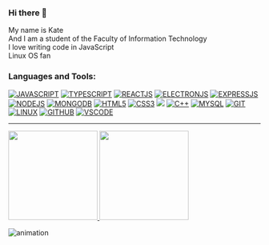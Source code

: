 ### Hi there 👋

My name is Kate     
And I am a student of the Faculty of Information Technology     
I love writing code in JavaScript  
Linux OS fan      

### Languages and Tools:
[![JAVASCRIPT](https://img.shields.io/badge/-JavaScript-grey?style=for-the-badge&logo=JavaScript&logoColor=E9D54D)](#)
[![TYPESCRIPT](https://img.shields.io/badge/Typescript-grey.svg?style=for-the-badge&logo=typescript)](#)
[![REACTJS](https://img.shields.io/badge/-React-grey?style=for-the-badge&logo=React&logoColor=6296CC)](#)
[![ELECTRONJS](https://img.shields.io/badge/electron-grey.svg?style=for-the-badge&logo=electron)](#)
[![EXPRESSJS](https://img.shields.io/badge/express-grey.svg?style=for-the-badge&logo=express)](#)
[![NODEJS](https://img.shields.io/badge/NodeJS-grey.svg?style=for-the-badge&logo=Node.js)](#)
[![MONGODB](https://img.shields.io/badge/MongoDB-grey.svg?style=for-the-badge&logo=mongodb)](#)
[![HTML5](https://img.shields.io/badge/HTML5-grey.svg?style=for-the-badge&logo=HTML5)](#)
[![CSS3](https://img.shields.io/badge/CSS3-grey.svg?style=for-the-badge&logo=CSS3)](#)
[![](https://img.shields.io/badge/styled--components-grey.svg?style=for-the-badge&logo=styled-components)](#)
[![C++](https://img.shields.io/badge/-C++-grey?style=for-the-badge&logo=C%2b%2b&logoColor=6296CC)](#)
[![MYSQL](https://img.shields.io/badge/-Sql-grey?style=for-the-badge&logo=Mysql&logoColor=6296CC)](#)
[![GIT](https://img.shields.io/badge/Git-grey.svg?style=for-the-badge&logo=Git)](#)
[![LINUX](https://img.shields.io/badge/linux-grey.svg?style=for-the-badge&logo=Linux)](#)
[![GITHUB](https://img.shields.io/badge/Github-grey.svg?style=for-the-badge&logo=Github)](#)
[![VSCODE](https://img.shields.io/badge/VSCode-grey.svg?style=for-the-badge&logo=VisualStudioCode)](#)
<br />

----
<a href="https://github.com/Hitomizavr">
  <img height="178em" src="https://github-readme-stats-eight-theta.vercel.app/api?username=Hitomizavr&show_icons=true&theme=nord&include_all_commits=true&count_private=true" />
  <img height="178em" src="https://github-readme-stats-eight-theta.vercel.app/api/top-langs/?username=Hitomizavr&layout=compact&theme=nord" />
</a>

![animation](https://github.com/Hitomizavr/Hitomizavr/blob/output/github-contribution-grid-snake.svg)

<!--
**Hitomizavr/Hitomizavr** is a ✨ _special_ ✨ repository because its `README.md` (this file) appears on your GitHub profile.

Here are some ideas to get you started:

- 🔭 I’m currently working on ...
- 🌱 I’m currently learning ...
- 👯 I’m looking to collaborate on ...
- 🤔 I’m looking for help with ...
- 💬 Ask me about ...
- 📫 How to reach me: ...
- 😄 Pronouns: ...
- ⚡ Fun fact: ...
-->
